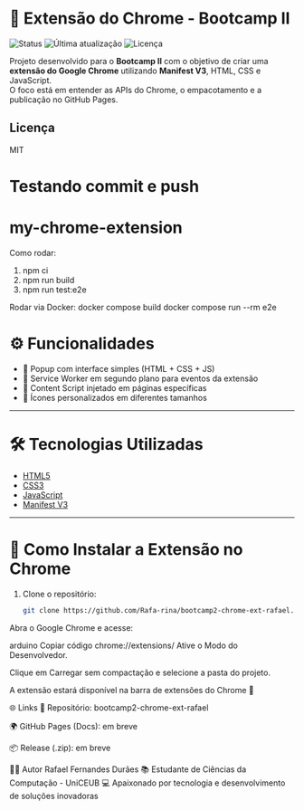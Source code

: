 # 🚀 Extensão do Chrome - Bootcamp II

![Status](https://img.shields.io/badge/status-em%20desenvolvimento-yellow?style=for-the-badge)
![Última atualização](https://img.shields.io/badge/última%20atualização-10%2F09-blue?style=for-the-badge)
![Licença](https://img.shields.io/badge/licença-MIT-green?style=for-the-badge)

Projeto desenvolvido para o **Bootcamp II** com o objetivo de criar uma **extensão do Google Chrome** utilizando **Manifest V3**, HTML, CSS e JavaScript.  
O foco está em entender as APIs do Chrome, o empacotamento e a publicação no GitHub Pages.

## Licença
MIT

# Testando commit e push
# my-chrome-extension

Como rodar:
1. npm ci
2. npm run build
3. npm run test:e2e

Rodar via Docker:
docker compose build
docker compose run --rm e2e

# ⚙️ Funcionalidades

- 🔹 Popup com interface simples (HTML + CSS + JS)  
- 🔹 Service Worker em segundo plano para eventos da extensão  
- 🔹 Content Script injetado em páginas específicas  
- 🔹 Ícones personalizados em diferentes tamanhos  

---

# 🛠️ Tecnologias Utilizadas

- [HTML5](https://developer.mozilla.org/pt-BR/docs/Web/HTML)  
- [CSS3](https://developer.mozilla.org/pt-BR/docs/Web/CSS)  
- [JavaScript](https://developer.mozilla.org/pt-BR/docs/Web/JavaScript)  
- [Manifest V3](https://developer.chrome.com/docs/extensions/mv3/intro/)  

---

# 🚀 Como Instalar a Extensão no Chrome

1. Clone o repositório:
   ```bash
   git clone https://github.com/Rafa-rina/bootcamp2-chrome-ext-rafael.git
Abra o Google Chrome e acesse:

arduino
Copiar código
chrome://extensions/
Ative o Modo do Desenvolvedor.

Clique em Carregar sem compactação e selecione a pasta do projeto.

A extensão estará disponível na barra de extensões do Chrome 🎉

🌐 Links
🔗 Repositório: bootcamp2-chrome-ext-rafael

🌍 GitHub Pages (Docs): em breve

📦 Release (.zip): em breve

👨‍💻 Autor
Rafael Fernandes Durães
📚 Estudante de Ciências da Computação - UniCEUB
💻 Apaixonado por tecnologia e desenvolvimento de soluções inovadoras

